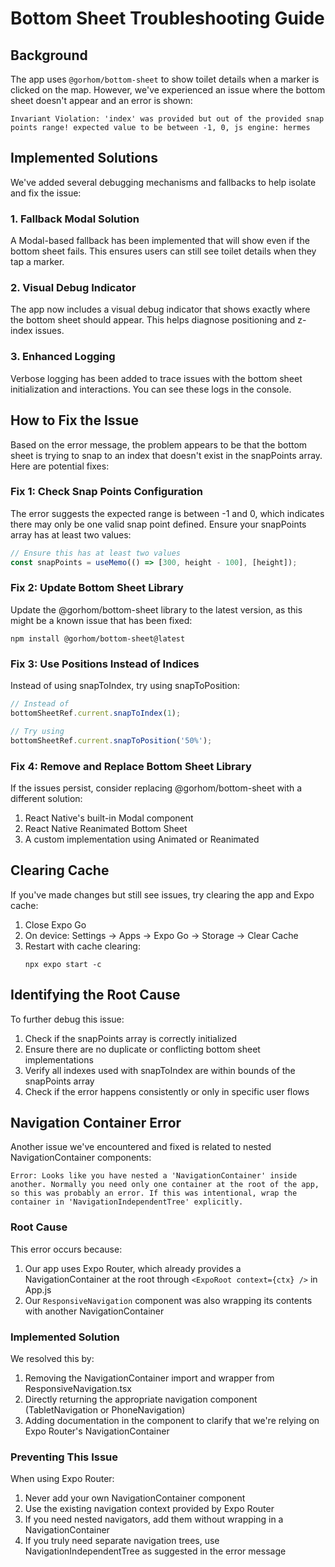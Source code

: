 # Bottom Sheet Troubleshooting Guide

## Background

The app uses `@gorhom/bottom-sheet` to show toilet details when a marker is clicked on the map. However, we've experienced an issue where the bottom sheet doesn't appear and an error is shown:

```
Invariant Violation: 'index' was provided but out of the provided snap points range! expected value to be between -1, 0, js engine: hermes
```

## Implemented Solutions

We've added several debugging mechanisms and fallbacks to help isolate and fix the issue:

### 1. Fallback Modal Solution

A Modal-based fallback has been implemented that will show even if the bottom sheet fails. This ensures users can still see toilet details when they tap a marker.

### 2. Visual Debug Indicator

The app now includes a visual debug indicator that shows exactly where the bottom sheet should appear. This helps diagnose positioning and z-index issues.

### 3. Enhanced Logging

Verbose logging has been added to trace issues with the bottom sheet initialization and interactions. You can see these logs in the console.

## How to Fix the Issue

Based on the error message, the problem appears to be that the bottom sheet is trying to snap to an index that doesn't exist in the snapPoints array. Here are potential fixes:

### Fix 1: Check Snap Points Configuration

The error suggests the expected range is between -1 and 0, which indicates there may only be one valid snap point defined. Ensure your snapPoints array has at least two values:

```javascript
// Ensure this has at least two values
const snapPoints = useMemo(() => [300, height - 100], [height]);
```

### Fix 2: Update Bottom Sheet Library

Update the @gorhom/bottom-sheet library to the latest version, as this might be a known issue that has been fixed:

```
npm install @gorhom/bottom-sheet@latest
```

### Fix 3: Use Positions Instead of Indices

Instead of using snapToIndex, try using snapToPosition:

```javascript
// Instead of
bottomSheetRef.current.snapToIndex(1);

// Try using
bottomSheetRef.current.snapToPosition('50%');
```

### Fix 4: Remove and Replace Bottom Sheet Library

If the issues persist, consider replacing @gorhom/bottom-sheet with a different solution:

1. React Native's built-in Modal component
2. React Native Reanimated Bottom Sheet
3. A custom implementation using Animated or Reanimated

## Clearing Cache

If you've made changes but still see issues, try clearing the app and Expo cache:

1. Close Expo Go
2. On device: Settings → Apps → Expo Go → Storage → Clear Cache
3. Restart with cache clearing:
   ```
   npx expo start -c
   ```

## Identifying the Root Cause

To further debug this issue:

1. Check if the snapPoints array is correctly initialized
2. Ensure there are no duplicate or conflicting bottom sheet implementations
3. Verify all indexes used with snapToIndex are within bounds of the snapPoints array
4. Check if the error happens consistently or only in specific user flows

## Navigation Container Error

Another issue we've encountered and fixed is related to nested NavigationContainer components:

```
Error: Looks like you have nested a 'NavigationContainer' inside another. Normally you need only one container at the root of the app, so this was probably an error. If this was intentional, wrap the container in 'NavigationIndependentTree' explicitly.
```

### Root Cause

This error occurs because:

1. Our app uses Expo Router, which already provides a NavigationContainer at the root through `<ExpoRoot context={ctx} />` in App.js
2. Our `ResponsiveNavigation` component was also wrapping its contents with another NavigationContainer

### Implemented Solution

We resolved this by:

1. Removing the NavigationContainer import and wrapper from ResponsiveNavigation.tsx
2. Directly returning the appropriate navigation component (TabletNavigation or PhoneNavigation)
3. Adding documentation in the component to clarify that we're relying on Expo Router's NavigationContainer

### Preventing This Issue

When using Expo Router:

1. Never add your own NavigationContainer component
2. Use the existing navigation context provided by Expo Router
3. If you need nested navigators, add them without wrapping in a NavigationContainer
4. If you truly need separate navigation trees, use NavigationIndependentTree as suggested in the error message

